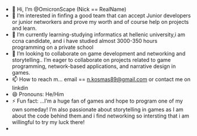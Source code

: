 - 👋 Hi, I’m @OmicronScape (Nick == RealName)
- 👀 I’m interested in finfing a good team that can accept Junior developers or junior networkers and prove my worth and of course help on projects and learn.
- 🌱 I’m currently learning-studying informatics at hellenic university,i am ccna candidate, and i have studied almost 3000-350 hours programming on a private school
- 💞️ I’m looking to collaborate on  game development and networking and storytelling.. I’m eager to collaborate on projects related to game programming, network-based applications, and narrative design in games. 
- 📫 How to reach m... email ==  n.kosmas89@gmail.com or contact me on linkdin 
- 😄 Pronouns: He/Him
- ⚡ Fun fact: ...I’m a huge fan of games and hope to program one of my own someday!  I’m  also passionate about storytelling in games as I am about the code behind them.and i find networking so intersting that i am willingful to try my luck there!
-                

<!---
OmicronScape/OmicronScape is a ✨ special ✨ repository because its `README.md` (this file) appears on your GitHub profile.
You can click the Preview link to take a look at your changes.
--->
